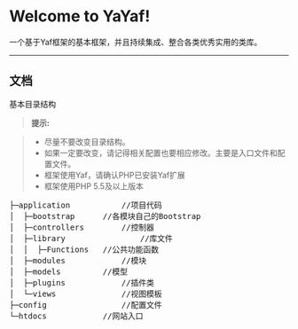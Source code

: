 Welcome to YaYaf!
===================


一个基于Yaf框架的基本框架，并且持续集成、整合各类优秀实用的类库。

----------


文档
-------------

基本目录结构

> **提示:**

> - 尽量不要改变目录结构。
> - 如果一定要改变，请记得相关配置也要相应修改。主要是入口文件和配置文件。
> - 框架使用Yaf，请确认PHP已安装Yaf扩展
> - 框架使用PHP 5.5及以上版本

<pre>
├─application			//项目代码
│  ├─bootstrap		//各模块自己的Bootstrap
│  ├─controllers		//控制器
│  ├─library				//库文件
│  │  ├─Functions	//公共功能函数
│  ├─modules			//模块
│  ├─models			//模型
│  ├─plugins			//插件类
│  └─views			    //视图模板
├─config				//配置文件
└─htdocs			//网站入口
</pre>

